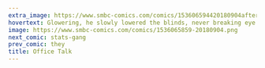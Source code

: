 ```yaml
---
extra_image: https://www.smbc-comics.com/comics/153606594420180904after (1).png
hovertext: Glowering, he slowly lowered the blinds, never breaking eye contact.
image: https://www.smbc-comics.com/comics/1536065859-20180904.png
next_comic: stats-gang
prev_comic: they
title: Office Talk
---
```


